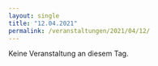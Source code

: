 ```yaml
---
layout: single
title: "12.04.2021"
permalink: /veranstaltungen/2021/04/12/
---
```


Keine Veranstaltung an diesem Tag.
